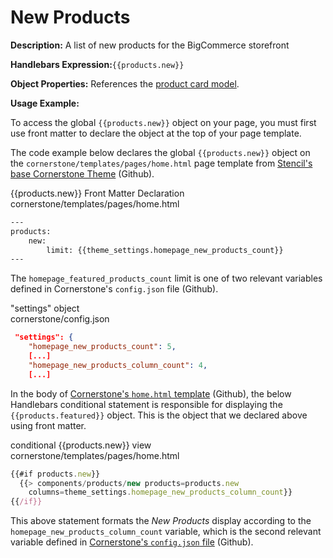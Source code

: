 <h1>New Products</h1>

**Description:** A list of new products for the BigCommerce storefront

**Handlebars Expression:**`{{products.new}}`

**Object Properties:** References the [product card model](/stencil-docs/stencil-object-model-reference/stencil-objects/common-objects/common-product-card-model).

**Usage Example:**

To access the global `{{products.new}}` object on your page, you must first use front matter to declare the object at the top of your page template. 

The code example below declares the global `{{products.new}}` object on the `cornerstone/templates/pages/home.html` page template from [Stencil's base Cornerstone Theme](https://github.com/bigcommerce/cornerstone/blob/master/templates/pages/home.html#L3) (Github).

<div class="HubBlock-header">
    <div class="HubBlock-header-title flex items-center">
        <div class="HubBlock-header-name">{{products.new}} Front Matter Declaration</div>
    </div><div class="HubBlock-header-subtitle">cornerstone/templates/pages/home.html</div>
</div>

<!--
title: "{{products.new}} Front Matter Declaration"
subtitle: "cornerstone/templates/pages/home.html"
lineNumbers: true
-->

```html
---
products:
    new:
        limit: {{theme_settings.homepage_new_products_count}}
---
```

The `homepage_featured_products_count` limit is one of two relevant variables defined in Cornerstone's `config.json` file (Github).

<div class="HubBlock-header">
    <div class="HubBlock-header-title flex items-center">
        <div class="HubBlock-header-name">"settings" object</div>
    </div><div class="HubBlock-header-subtitle">cornerstone/config.json</div>
</div>

<!--
title: ""settings" object"
subtitle: "cornerstone/config.json"
lineNumbers: true
-->

```json
 "settings": {
    "homepage_new_products_count": 5,
    [...]
    "homepage_new_products_column_count": 4,
    [...]
```

In the body of [Cornerstone's `home.html` template](https://github.com/bigcommerce/cornerstone/blob/master/templates/pages/home.html#L36) (Github), the below Handlebars conditional statement is responsible for displaying the `{{products.featured}}` object. This is the object that we declared above using front matter.

<div class="HubBlock-header">
    <div class="HubBlock-header-title flex items-center">
        <div class="HubBlock-header-name">conditional {{products.new}} view</div>
    </div><div class="HubBlock-header-subtitle">cornerstone/templates/pages/home.html</div>
</div>

<!--
title: "conditional {{products.new}} view"
subtitle: "cornerstone/templates/pages/home.html"
lineNumbers: true
-->

```js
{{#if products.new}}
  {{> components/products/new products=products.new 	
 	columns=theme_settings.homepage_new_products_column_count}}
{{/if}}
```

This above statement formats the _New Products_ display according to the `homepage_new_products_column_count` variable, which is the second relevant variable defined in [Cornerstone's `config.json` file](https://github.com/bigcommerce/cornerstone/blob/master/config.json#L46) (Github).

